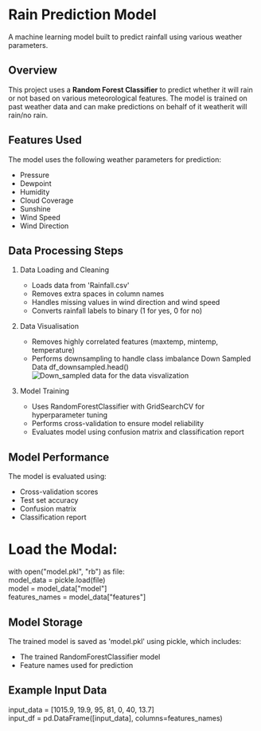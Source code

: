 # Rain Prediction Model

A machine learning model built to predict rainfall using various weather parameters.

## Overview

This project uses a **Random Forest Classifier** to predict whether it will rain or not based on various meteorological features. The model is trained on past weather data and can make  predictions on behalf of it weatherit will rain/no rain.

## Features Used

The model uses the following weather parameters for prediction:
- Pressure
- Dewpoint
- Humidity
- Cloud Coverage
- Sunshine
- Wind Speed
- Wind Direction

## Data Processing Steps

1. Data Loading and Cleaning
   - Loads data from 'Rainfall.csv'
   - Removes extra spaces in column names
   - Handles missing values in wind direction and wind speed
   - Converts rainfall labels to binary (1 for yes, 0 for no)

2. Data Visualisation
   - Removes highly correlated features (maxtemp, mintemp, temperature)
   - Performs downsampling to handle class imbalance
        Down Sampled Data
        df_downsampled.head()
        ![Down_sampled data for the data visvalization](C:\Users\AKpra\OneDrive\Desktop\RainPridiction)

3. Model Training
   - Uses RandomForestClassifier with GridSearchCV for hyperparameter tuning
   - Performs cross-validation to ensure model reliability
   - Evaluates model using confusion matrix and classification report

## Model Performance

The model is evaluated using:
- Cross-validation scores
- Test set accuracy
- Confusion matrix
- Classification report

# Load the Modal:

 with open("model.pkl", "rb") as file:</br>
 model_data = pickle.load(file)</br>
 model = model_data["model"]</br>
 features_names = model_data["features"]

## Model Storage

The trained model is saved as 'model.pkl' using pickle, which includes:
- The trained RandomForestClassifier model
- Feature names used for prediction

## Example Input Data

input_data = [1015.9, 19.9, 95, 81, 0, 40, 13.7] </br>
input_df = pd.DataFrame([input_data], columns=features_names)
